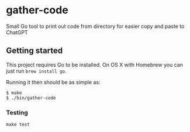 # gather-code

Small Go tool to print out code from directory for easier copy and paste to ChatGPT

## Getting started

This project requires Go to be installed. On OS X with Homebrew you can just run `brew install go`.

Running it then should be as simple as:

```console
$ make
$ ./bin/gather-code
```

### Testing

``make test``
